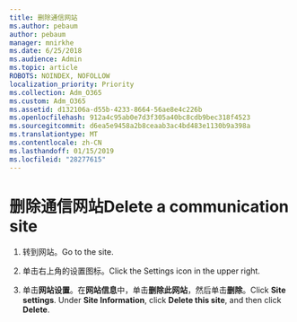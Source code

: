 ```yaml
---
title: 删除通信网站
ms.author: pebaum
author: pebaum
manager: mnirkhe
ms.date: 6/25/2018
ms.audience: Admin
ms.topic: article
ROBOTS: NOINDEX, NOFOLLOW
localization_priority: Priority
ms.collection: Adm_O365
ms.custom: Adm_O365
ms.assetid: d132106a-d55b-4233-8664-56ae8e4c226b
ms.openlocfilehash: 912a4c95ab0e7d3f305a40bc8cdb9bec318f4523
ms.sourcegitcommit: d6ea5e9458a2b8ceaab3ac4bd483e1130b9a398a
ms.translationtype: MT
ms.contentlocale: zh-CN
ms.lasthandoff: 01/15/2019
ms.locfileid: "28277615"
---
```

# <a name="delete-a-communication-site"></a><span data-ttu-id="b5958-102">删除通信网站</span><span class="sxs-lookup"><span data-stu-id="b5958-102">Delete a communication site</span></span>

1. <span data-ttu-id="b5958-103">转到网站。</span><span class="sxs-lookup"><span data-stu-id="b5958-103">Go to the site.</span></span>
    
2. <span data-ttu-id="b5958-104">单击右上角的设置图标。</span><span class="sxs-lookup"><span data-stu-id="b5958-104">Click the Settings icon in the upper right.</span></span>
    
3. <span data-ttu-id="b5958-p101">单击**网站设置**。在**网站信息**中，单击**删除此网站**，然后单击**删除**。</span><span class="sxs-lookup"><span data-stu-id="b5958-p101">Click **Site settings**. Under **Site Information**, click **Delete this site**, and then click **Delete**.</span></span>
    

